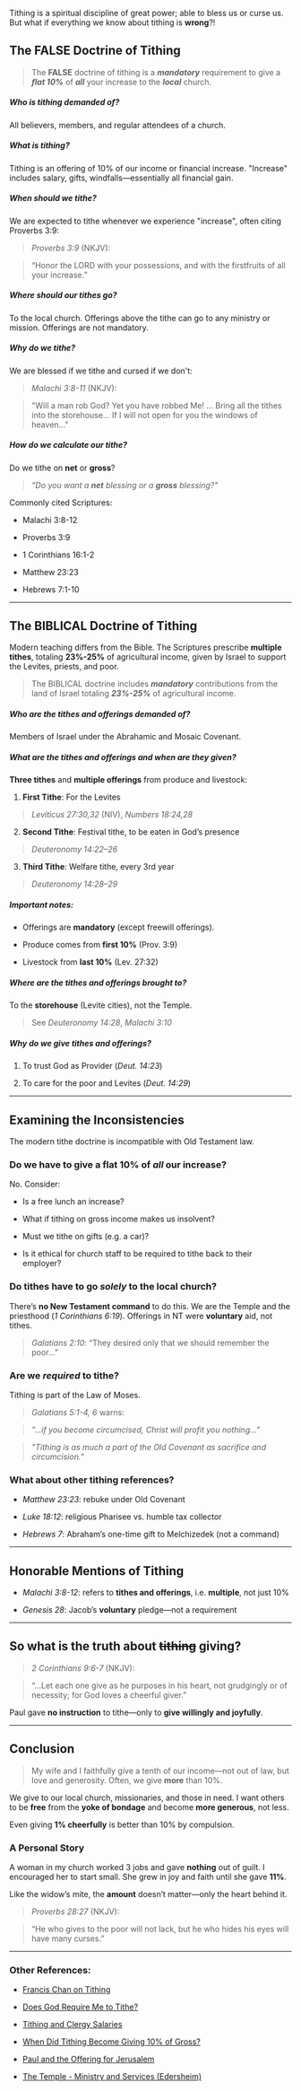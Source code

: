 

Tithing is a spiritual discipline of great power; able to bless us or curse us. But what if everything we know about tithing is **wrong**?!

## The FALSE Doctrine of Tithing

> The **FALSE** doctrine of tithing is a ***mandatory*** requirement to give a ***flat 10%*** of ***all*** your increase to the ***local*** church.

##### ***Who* is tithing demanded of?**

All believers, members, and regular attendees of a church.

##### ***What* is tithing?**

Tithing is an offering of 10% of our income or financial increase. "Increase" includes salary, gifts, windfalls—essentially all financial gain.

##### ***When* should we tithe?**

We are expected to tithe whenever we experience "increase", often citing Proverbs 3:9:

> *Proverbs 3:9* (NKJV):

> “Honor the LORD with your possessions, and with the firstfruits of all your increase.”

##### ***Where* should our tithes go?**

To the local church. Offerings above the tithe can go to any ministry or mission. Offerings are not mandatory.

##### ***Why* do we tithe?**

We are blessed if we tithe and cursed if we don't:

> *Malachi 3:8-11* (NKJV):

> "Will a man rob God? Yet you have robbed Me! ... Bring all the tithes into the storehouse... If I will not open for you the windows of heaven..."

##### ***How* do we calculate our tithe?**

Do we tithe on **net** or **gross**?

> *"Do you want a **net** blessing or a **gross** blessing?"*

Commonly cited Scriptures:

* Malachi 3:8-12

* Proverbs 3:9

* 1 Corinthians 16:1-2

* Matthew 23:23

* Hebrews 7:1-10

---

## The BIBLICAL Doctrine of Tithing

Modern teaching differs from the Bible. The Scriptures prescribe **multiple tithes**, totaling **23%-25%** of agricultural income, given by Israel to support the Levites, priests, and poor.

> The BIBLICAL doctrine includes ***mandatory*** contributions from the land of Israel totaling ***23%-25%*** of agricultural income.

##### ***Who* are the tithes and offerings demanded of?**

Members of Israel under the Abrahamic and Mosaic Covenant.

##### ***What* are the tithes and offerings and *when* are they given?**

**Three tithes** and **multiple offerings** from produce and livestock:

1. **First Tithe**: For the Levites

> *Leviticus 27:30,32* (NIV), *Numbers 18:24,28*

2. **Second Tithe**: Festival tithe, to be eaten in God’s presence

> *Deuteronomy 14:22–26*

3. **Third Tithe**: Welfare tithe, every 3rd year

> *Deuteronomy 14:28–29*

##### Important notes:

* Offerings are **mandatory** (except freewill offerings).

* Produce comes from **first 10%** (Prov. 3:9)

* Livestock from **last 10%** (Lev. 27:32)

##### ***Where* are the tithes and offerings brought to?**

To the **storehouse** (Levite cities), not the Temple.

> See *Deuteronomy 14:28*, *Malachi 3:10*

##### ***Why* do we give tithes and offerings?**

1. To trust God as Provider (*Deut. 14:23*)

2. To care for the poor and Levites (*Deut. 14:29*)

---

## Examining the Inconsistencies

The modern tithe doctrine is incompatible with Old Testament law.

### Do we have to give a flat 10% of *all* our increase?

No. Consider:

* Is a free lunch an increase?

* What if tithing on gross income makes us insolvent?

* Must we tithe on gifts (e.g. a car)?

* Is it ethical for church staff to be required to tithe back to their employer?

### Do tithes have to go *solely* to the local church?

There’s **no New Testament command** to do this. We are the Temple and the priesthood (*1 Corinthians 6:19*). Offerings in NT were **voluntary** aid, not tithes.

> *Galatians 2:10*: “They desired only that we should remember the poor...”

### Are we *required* to tithe?

Tithing is part of the Law of Moses.

> *Galatians 5:1-4, 6* warns:

> *"...if you become circumcised, Christ will profit you nothing..."*

> *"Tithing is as much a part of the Old Covenant as sacrifice and circumcision."*

### What about other tithing references?

* *Matthew 23:23*: rebuke under Old Covenant

* *Luke 18:12*: religious Pharisee vs. humble tax collector

* *Hebrews 7*: Abraham’s one-time gift to Melchizedek (not a command)

---

## Honorable Mentions of Tithing

* *Malachi 3:8-12*: refers to **tithes and offerings**, i.e. **multiple**, not just 10%

* *Genesis 28*: Jacob’s **voluntary** pledge—not a requirement

---

## So what is the truth about ~~tithing~~ giving?

> *2 Corinthians 9:6-7* (NKJV):

> “...Let each one give as he purposes in his heart, not grudgingly or of necessity; for God loves a cheerful giver.”

Paul gave **no instruction** to tithe—only to **give willingly and joyfully**.

---

## Conclusion

> My wife and I faithfully give a tenth of our income—not out of law, but love and generosity. Often, we give **more** than 10%.

We give to our local church, missionaries, and those in need. I want others to be **free** from the **yoke of bondage** and become **more generous**, not less.

Even giving **1% cheerfully** is better than 10% by compulsion.

### A Personal Story

A woman in my church worked 3 jobs and gave **nothing** out of guilt. I encouraged her to start small. She grew in joy and faith until she gave **11%**.

Like the widow’s mite, the **amount** doesn’t matter—only the heart behind it.

> *Proverbs 28:27* (NKJV):

> “He who gives to the poor will not lack, but he who hides his eyes will have many curses.”

---

### Other References:

* [Francis Chan on Tithing](http://www.tithing.com/blog/francis-chan-on-tithing/)

* [Does God Require Me to Tithe?](http://www.christianity.com/church/tithing-and-giving/does-god-require-me-to-give-a-tithe-of-all-i-earn-11532196.html)

* [Tithing and Clergy Salaries](https://truthforfree.com/html/article_Tithing-and-Clergy-Salaries.html)

* [When Did Tithing Become Giving 10% of Gross?](http://christianity.stackexchange.com/questions/10150/when-did-tithing-come-to-mean-giving-10-of-your-gross-income-to-the-church)

* [Paul and the Offering for Jerusalem](http://hermeneutics.stackexchange.com/questions/4782/why-did-paul-collect-and-deliver-an-offering-for-the-jerusalem-church)

* [The Temple - Ministry and Services (Edersheim)](http://philologos.org/__eb-ttms/temple19.htm)